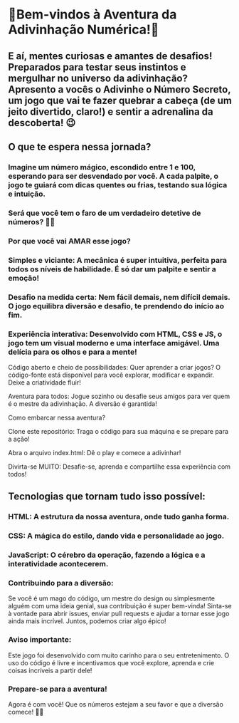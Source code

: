 #                                                                         🚀Bem-vindos à Aventura da Adivinhação Numérica!🔢
  
## E aí, mentes curiosas e amantes de desafios! Preparados para testar seus instintos e mergulhar no universo da adivinhação? Apresento a vocês o Adivinhe o Número Secreto, um jogo que vai te fazer quebrar a cabeça (de um jeito divertido, claro!) e sentir a adrenalina da descoberta! 😉

## O que te espera nessa jornada?

### Imagine um número mágico, escondido entre 1 e 100, esperando para ser desvendado por você. A cada palpite, o jogo te guiará com dicas quentes ou frias, testando sua lógica e intuição. 
### Será que você tem o faro de um verdadeiro detetive de números? 🕵️‍♀️

### Por que você vai AMAR esse jogo?

### Simples e viciante: A mecânica é super intuitiva, perfeita para todos os níveis de habilidade. É só dar um palpite e sentir a emoção!

### Desafio na medida certa: Nem fácil demais, nem difícil demais. O jogo equilibra diversão e desafio, te prendendo do início ao fim.

### Experiência interativa: Desenvolvido com HTML, CSS e JS, o jogo tem um visual moderno e uma interface amigável. Uma delícia para os olhos e para a mente!

Código aberto e cheio de possibilidades: Quer aprender a criar jogos? O código-fonte está disponível para você explorar, modificar e expandir. Deixe a criatividade fluir!

Aventura para todos: Jogue sozinho ou desafie seus amigos para ver quem é o mestre da adivinhação. A diversão é garantida!

Como embarcar nessa aventura?

Clone este repositório: Traga o código para sua máquina e se prepare para a ação!

Abra o arquivo index.html: Dê o play e comece a adivinhar!

Divirta-se MUITO: Desafie-se, aprenda e compartilhe essa experiência com todos!

## Tecnologias que tornam tudo isso possível:

### HTML: A estrutura da nossa aventura, onde tudo ganha forma.

### CSS: A mágica do estilo, dando vida e personalidade ao jogo.

### JavaScript: O cérebro da operação, fazendo a lógica e a interatividade acontecerem.

### Contribuindo para a diversão:

Se você é um mago do código, um mestre do design ou simplesmente alguém com uma ideia genial, sua contribuição é super bem-vinda! Sinta-se à vontade para abrir issues, enviar pull requests e ajudar a tornar esse jogo ainda mais incrível. Juntos, podemos criar algo épico!

### Aviso importante:

Este jogo foi desenvolvido com muito carinho para o seu entretenimento. O uso do código é livre e incentivamos que você explore, aprenda e crie coisas incríveis a partir dele!

### Prepare-se para a aventura!

Agora é com você! Que os números estejam a seu favor e que a diversão comece! 🚀✨
